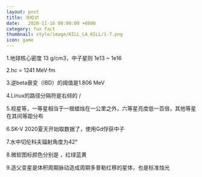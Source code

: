 ```yaml
---
layout: post
title: 冷知识
date:   2020-11-16 00:00:00 +0800
category: fun fact
thumbnail: style/image/KILL_LA_KILL/1-7.png
icon: game
---
```


1.地球核心密度 13 g/cm3，中子星则 1e13 ~ 1e16  

2.hc = 1241 MeV·fm

3.逆beta衰变（IBD）的阈值是1.806 MeV

4.Linux的路径分隔符是右倾的 /

5.视星等，一等星相当于一根蜡烛在一公里之外，六等星亮度低一百倍，其他等星在其间等距分布

6.SK-Ⅴ 2020夏天开始取数据了，使用Gd俘获中子

7.水中切伦科夫辐射角度为42°

8.微软图标颜色分别是 ，红绿蓝黄

9.造父变星是体积周期脉动造成周期多普勒红移的星体，也是标准烛光























